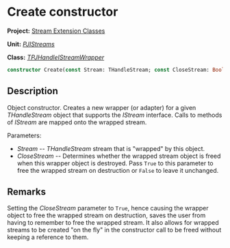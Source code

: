 # Create constructor

**Project:** [Stream Extension Classes](../API.md)

**Unit:** [_PJIStreams_](./PJIStreams.md)

**Class:** [_TPJHandleIStreamWrapper_](./TPJHandleIStreamWrapper.md)

```pascal
constructor Create(const Stream: THandleStream; const CloseStream: Boolean = False);
```

## Description

Object constructor. Creates a new wrapper (or adapter) for a given _THandleStream_ object that supports the _IStream_ interface. Calls to methods of _IStream_ are mapped onto the wrapped stream.

Parameters:

* _Stream_ -- _THandleStream_ stream that is "wrapped" by this object.
* _CloseStream_ -- Determines whether the wrapped stream object is freed when this wrapper object is destroyed. Pass `True` to this parameter to free the wrapped stream on destruction or `False` to leave it unchanged.

## Remarks

Setting the _CloseStream_ parameter to `True`, hence causing the wrapper object to free the wrapped stream on destruction, saves the user from having to remember to free the wrapped stream. It also allows for wrapped streams to be created "on the fly" in the constructor call to be freed without keeping a reference to them.
